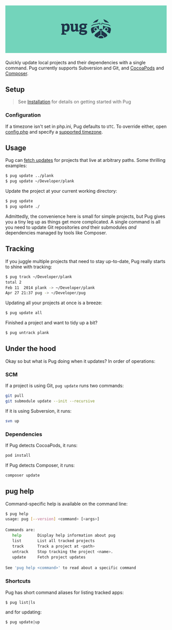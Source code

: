 <h3 align="center">
  <img src="assets/pug.png" alt="pug" />
</h3>

Quickly update local projects and their dependencies with a single command. Pug currently supports Subversion and Git, and [CocoaPods](https://cocoapods.org/) and [Composer](https://getcomposer.org).


## Setup

> See [Installation](INSTALL.md) for details on getting started with Pug

### Configuration

If a timezone isn't set in php.ini, Pug defaults to `UTC`. To override either, open [config.php](https://github.com/ashur/pug/blob/master/config.php) and specify a [supported timezone](http://php.net/manual/en/timezones.php).

## Usage

Pug can [fetch updates](#underthehood) for projects that live at arbitrary paths. Some thrilling examples:

```bash
$ pug update ../plank
$ pug update ~/Developer/plank
```

Update the project at your current working directory:

```bash
$ pug update
$ pug update ./
```

Admittedly, the convenience here is small for simple projects, but Pug gives you a tiny leg up as things get more complicated. A single command is all you need to update Git repositories _and_ their submodules _and_ dependencies managed by tools like Composer.


## Tracking

If you juggle multiple projects that need to stay up-to-date, Pug really starts to shine with tracking:

```bash
$ pug track ~/Developer/plank
total 2
Feb 11  2014 plank -> ~/Developer/plank
Apr 27 21:37 pug -> ~/Developer/pug
```

Updating all your projects at once is a breeze:

```bash
$ pug update all
```

Finished a project and want to tidy up a bit?

```bash
$ pug untrack plank
```


## Under the hood

Okay so but what is Pug doing when it updates? In order of operations:

### SCM

If a project is using Git, `pug update` runs two commands:

```bash
git pull
git submodule update --init --recursive
```

If it is using Subversion, it runs:

```bash
svn up
```

### Dependencies

If Pug detects CocoaPods, it runs:

```bash
pod install
```

If Pug detects Composer, it runs:

```bash
composer update
```


## pug help

Command-specific help is available on the command line:

```bash
$ pug help
usage: pug [--version] <command> [<args>]

Commands are:
   help       Display help information about pug
   list       List all tracked projects
   track      Track a project at <path>
   untrack    Stop tracking the project <name>.
   update     Fetch project updates

See 'pug help <command>' to read about a specific command
```

### Shortcuts

Pug has short command aliases for listing tracked apps:

```
$ pug list|ls
```

and for updating:

```
$ pug update|up
```
